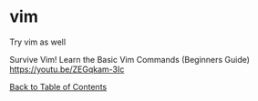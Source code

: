 # vim

Try vim as well

Survive Vim! Learn the Basic Vim Commands (Beginners Guide) https://youtu.be/ZEGqkam-3Ic

[Back to Table of Contents](https://github.com/Pomona-ITS/DailyChallenges/blob/main/README.md)

